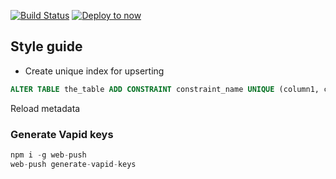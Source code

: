 [![Build Status](https://travis-ci.com/revskill10/next-template.svg?branch=master)](https://travis-ci.com/revskill10/next-template)
[![Deploy to now](https://deploy.now.sh/static/button.svg)](https://deploy.now.sh/?repo=https://github.com/revskill10/next-template)


## Style guide


- Create unique index for upserting

```sql
ALTER TABLE the_table ADD CONSTRAINT constraint_name UNIQUE (column1, column2);
```

Reload metadata


### Generate Vapid keys

```js
npm i -g web-push
web-push generate-vapid-keys
```